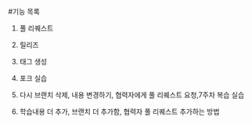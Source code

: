 #기능 목록
1. 풀 리퀘스트
2. 릴리즈
3. 태그 생성
4. 포크 실습

5. 다시 브랜치 삭제, 내용 변경하기, 협력자에게 풀 리퀘스트 요청,7주차 복습 실습

6. 학습내용 더 추가, 브랜치 더 추가함, 협력자 풀 리퀘스트 추가하는 방법
